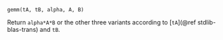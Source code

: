 ```
gemm(tA, tB, alpha, A, B)
```

Return `alpha*A*B` or the other three variants according to [`tA`](@ref stdlib-blas-trans) and `tB`.
